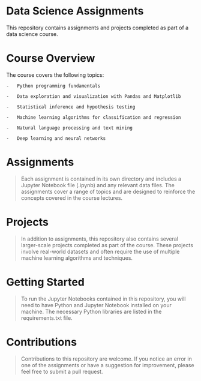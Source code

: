 # Data Science Assignments
This repository contains assignments and projects completed as part of a data science course.

# Course Overview
  The course covers the following topics:
  
    -	Python programming fundamentals
    
    -	Data exploration and visualization with Pandas and Matplotlib
    
    -	Statistical inference and hypothesis testing
    
    -	Machine learning algorithms for classification and regression
    
    -	Natural language processing and text mining
    
    -	Deep learning and neural networks

# Assignments
 > Each assignment is contained in its own directory and includes a Jupyter Notebook file (.ipynb) and any relevant data files. The assignments cover a range of topics and are designed to reinforce the concepts covered in the course lectures.

# Projects
> In addition to assignments, this repository also contains several larger-scale projects completed as part of the course. These projects involve real-world datasets and often require the use of multiple machine learning algorithms and techniques.

# Getting Started
>  To run the Jupyter Notebooks contained in this repository, you will need to have Python and Jupyter Notebook installed on your machine. The necessary Python libraries are listed in the requirements.txt file.

# Contributions
> Contributions to this repository are welcome. If you notice an error in one of the assignments or have a suggestion for improvement, please feel free to submit a pull request.

